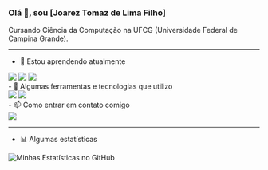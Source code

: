 ### Olá 👋, sou [Joarez Tomaz de Lima Filho]

Cursando Ciência da Computação na UFCG (Universidade Federal de Campina Grande).

---

- 🌱 Estou aprendendo atualmente
<div align="left">
<img src="https://img.shields.io/badge/Python-black?style=for-the-badge&logo=python&logoColor=white">
<img src="https://img.shields.io/badge/Java-yellow?style=for-the-badge&logo=java&logoColor=white">
<img src="https://img.shields.io/badge/JavaScript-F7DF1E?style=for-the-badge&logo=javascript&logoColor=black">
</div>
- 🚀 Algumas ferramentas e tecnologias que utilizo
<div align="left">
<img src="https://img.shields.io/badge/GitHub-100000?style=for-the-badge&logo=github&logoColor=white">
<img src="https://img.shields.io/badge/Vim-019733?style=for-the-badge&logo=vim&logoColor=white">
</div>
- 📫 Como entrar em contato comigo
<div align="left">
<a href="mailto:joarez1201@gmail.com" target="_blank"></a>
<img src="https://img.shields.io/badge/Gmail-D14836?style=for-the-badge&logo=gmail&logoColor=white">
</div>

---
- 📊 Algumas estatísticas

![Minhas Estatísticas no GitHub](https://github-readme-stats.vercel.app/api?username=joarez-filho&show_icons=true&theme=dracula)
